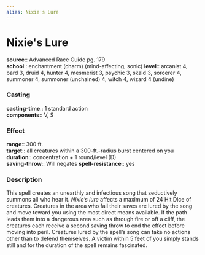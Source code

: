 ```yaml
---
alias: Nixie's Lure
---
```


# Nixie's Lure 

**source**:: Advanced Race Guide pg. 179  
**school**:: enchantment (charm) (mind-affecting, sonic)
**level**:: arcanist 4, bard 3, druid 4, hunter 4, mesmerist 3, psychic 3, skald 3, sorcerer 4, summoner 4, summoner (unchained) 4, witch 4, wizard 4 (undine)

### Casting 

**casting-time**:: 1 standard action  
**components**:: V, S

### Effect 

**range**:: 300 ft.  
**target**:: all creatures within a 300-ft.-radius burst centered on you  
**duration**:: concentration + 1 round/level (D)  
**saving-throw**:: Will negates
**spell-resistance**:: yes

### Description 

This spell creates an unearthly and infectious song that seductively summons all who hear it. *Nixie’s lure* affects a maximum of 24 Hit Dice of creatures. Creatures in the area who fail their saves are lured by the song and move toward you using the most direct means available. If the path leads them into a dangerous area such as through fire or off a cliff, the creatures each receive a second saving throw to end the effect before moving into peril. Creatures lured by the spell’s song can take no actions other than to defend themselves. A victim within 5 feet of you simply stands still and for the duration of the spell remains fascinated.
